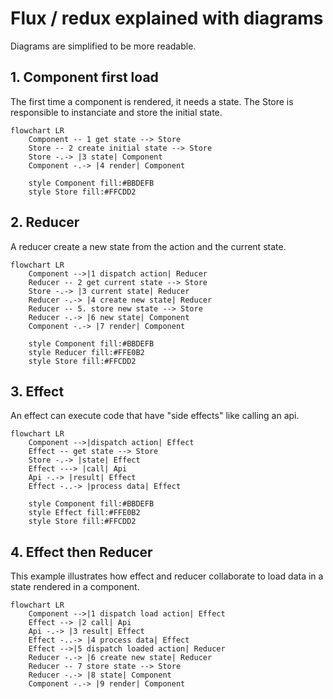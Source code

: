 # Flux / redux explained with diagrams
Diagrams are simplified to be more readable.

## 1. Component first load
The first time a component is rendered, it needs a state. The Store is responsible to instanciate and store the initial state.
```mermaid
flowchart LR
    Component -- 1 get state --> Store
    Store -- 2 create initial state --> Store
    Store -.-> |3 state| Component
    Component -.-> |4 render| Component
    
    style Component fill:#BBDEFB
    style Store fill:#FFCDD2
```

## 2. Reducer
A reducer create a new state from the action and the current state.

```mermaid
flowchart LR
    Component -->|1 dispatch action| Reducer
    Reducer -- 2 get current state --> Store
    Store -.-> |3 current state| Reducer
    Reducer -.-> |4 create new state| Reducer
    Reducer -- 5. store new state --> Store
    Reducer -.-> |6 new state| Component
    Component -.-> |7 render| Component
    
    style Component fill:#BBDEFB
    style Reducer fill:#FFE0B2
    style Store fill:#FFCDD2
```

## 3. Effect
An effect can execute code that have "side effects" like calling an api.

```mermaid
flowchart LR
    Component -->|dispatch action| Effect
    Effect -- get state --> Store
    Store -.-> |state| Effect
    Effect ---> |call| Api
    Api -.-> |result| Effect
    Effect -..-> |process data| Effect

    style Component fill:#BBDEFB
    style Effect fill:#FFE0B2
    style Store fill:#FFCDD2
```

## 4. Effect then Reducer
This example illustrates how effect and reducer collaborate to load data in a state rendered in a component.

```mermaid
flowchart LR
    Component -->|1 dispatch load action| Effect
    Effect --> |2 call| Api
    Api -.-> |3 result| Effect
    Effect -..-> |4 process data| Effect
    Effect -->|5 dispatch loaded action| Reducer
    Reducer -.-> |6 create new state| Reducer
    Reducer -- 7 store state --> Store
    Reducer -.-> |8 state| Component
    Component -.-> |9 render| Component

```